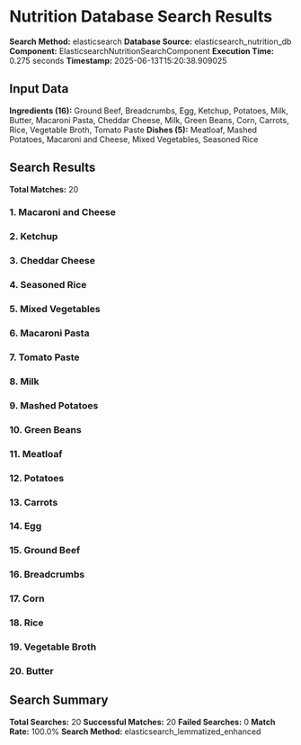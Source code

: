 # Nutrition Database Search Results

**Search Method:** elasticsearch
**Database Source:** elasticsearch_nutrition_db
**Component:** ElasticsearchNutritionSearchComponent
**Execution Time:** 0.275 seconds
**Timestamp:** 2025-06-13T15:20:38.909025

## Input Data
**Ingredients (16):** Ground Beef, Breadcrumbs, Egg, Ketchup, Potatoes, Milk, Butter, Macaroni Pasta, Cheddar Cheese, Milk, Green Beans, Corn, Carrots, Rice, Vegetable Broth, Tomato Paste
**Dishes (5):** Meatloaf, Mashed Potatoes, Macaroni and Cheese, Mixed Vegetables, Seasoned Rice

## Search Results
**Total Matches:** 20

### 1. Macaroni and Cheese

### 2. Ketchup

### 3. Cheddar Cheese

### 4. Seasoned Rice

### 5. Mixed Vegetables

### 6. Macaroni Pasta

### 7. Tomato Paste

### 8. Milk

### 9. Mashed Potatoes

### 10. Green Beans

### 11. Meatloaf

### 12. Potatoes

### 13. Carrots

### 14. Egg

### 15. Ground Beef

### 16. Breadcrumbs

### 17. Corn

### 18. Rice

### 19. Vegetable Broth

### 20. Butter

## Search Summary
**Total Searches:** 20
**Successful Matches:** 20
**Failed Searches:** 0
**Match Rate:** 100.0%
**Search Method:** elasticsearch_lemmatized_enhanced
